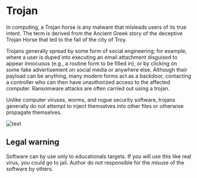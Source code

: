 # Trojan

In computing, a Trojan horse is any malware that misleads users of its true intent. The term is derived from the Ancient Greek story of the deceptive Trojan Horse that led to the fall of the city of Troy.

Trojans generally spread by some form of social engineering; for example, where a user is duped into executing an email attachment disguised to appear innocuous (e.g., a routine form to be filled in), or by clicking on some fake advertisement on social media or anywhere else. Although their payload can be anything, many modern forms act as a backdoor, contacting a controller who can then have unauthorized access to the affected computer. Ransomware attacks are often carried out using a trojan.

Unlike computer viruses, worms, and rogue security software, trojans generally do not attempt to inject themselves into other files or otherwise propagate themselves.

![test](https://github.com/HUGOW04/Trojan/assets/54809176/196c442d-4259-4ee4-a34e-716c5d9c3064)


## Legal warning
Software can by use only to educationals targets. If you will use this like real virus, you could go to jail. Author do not responsible for the misuse of the software by others.
